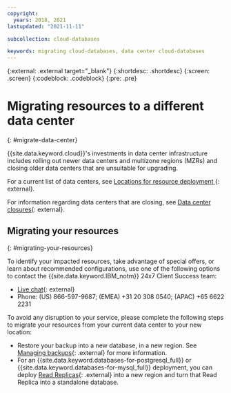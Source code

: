 ```yaml
---
copyright:
  years: 2018, 2021
lastupdated: "2021-11-11"

subcollection: cloud-databases

keywords: migrating cloud-databases, data center cloud-databases
---
```


{:external: .external target="_blank"}
{:shortdesc: .shortdesc}
{:screen: .screen}
{:codeblock: .codeblock}
{:pre: .pre}

# Migrating resources to a different data center
{: #migrate-data-center}

{{site.data.keyword.cloud}}'s investments in data center infrastructure includes rolling out newer data centers and multizone regions (MZRs) and closing older data centers that are unsuitable for upgrading. 

For a current list of data centers, see [Locations for resource deployment
](/docs/overview?topic=overview-locations){: external}. 

For information regarding data centers that are closing, see [Data center closures](/docs/get-support?topic=get-support-dc-closure){: external}.

## Migrating your resources
{: #migrating-your-resources}

To identify your impacted resources, take advantage of special offers, or learn about recommended configurations, use one of the following options to contact the {{site.data.keyword.IBM_notm}} 24x7 Client Success team:

- [Live chat](https://www.ibm.com/cloud/data-centers/?focusArea=WCP%20-%20Pooled%20CSM&contactmodule){: external}
- Phone: (US) 866-597-9687; (EMEA) +31 20 308 0540; (APAC) +65 6622 2231

To avoid any disruption to your service, please complete the following steps to migrate your resources from your current data center to your new location: 

- Restore your backup into a new database, in a new region. See [Managing backups](/docs/cloud-databases?topic=cloud-databases-dashboard-backups){: .external} for more information.
- For an {{site.data.keyword.databases-for-postgresql_full}} or {{site.data.keyword.databases-for-mysql_full}} deployment, you can deploy [Read Replicas](/docs/databases-for-postgresql?topic=databases-for-postgresql-read-only-replicas){: .external} into a new region and turn that Read Replica into a standalone database.
